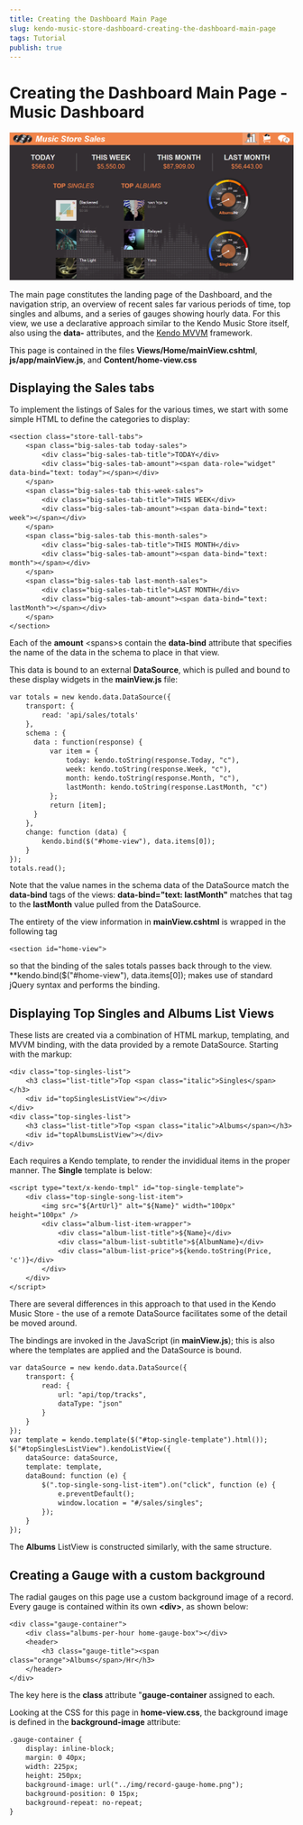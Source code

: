 ```yaml
---
title: Creating the Dashboard Main Page
slug: kendo-music-store-dashboard-creating-the-dashboard-main-page
tags: Tutorial
publish: true
---
```


# Creating the Dashboard Main Page - Music Dashboard

![dashboard-overview](images/dashboard-overview.png)

The main page constitutes the landing page of the Dashboard, and the navigation strip, an overview of recent sales far various periods of time, top singles and albums, and a series of gauges showing hourly data. For this view, we use a declarative approach similar to the Kendo Music Store itself, also using the **data-** attributes, and the [Kendo MVVM](http://demos.kendoui.com/web/mvvm/index.html) framework.

This page is contained in the files **Views/Home/mainView.cshtml**, **js/app/mainView.js**, and **Content/home-view.css**

## Displaying the Sales tabs
To implement the listings of Sales for the various times, we start with some simple HTML to define the categories to display:

	<section class="store-tall-tabs">
        <span class="big-sales-tab today-sales">
            <div class="big-sales-tab-title">TODAY</div>
            <div class="big-sales-tab-amount"><span data-role="widget" data-bind="text: today"></span></div>
        </span>
        <span class="big-sales-tab this-week-sales">
            <div class="big-sales-tab-title">THIS WEEK</div>
            <div class="big-sales-tab-amount"><span data-bind="text: week"></span></div>
        </span>
        <span class="big-sales-tab this-month-sales">
            <div class="big-sales-tab-title">THIS MONTH</div>
            <div class="big-sales-tab-amount"><span data-bind="text: month"></span></div>
        </span>
        <span class="big-sales-tab last-month-sales">
            <div class="big-sales-tab-title">LAST MONTH</div>
            <div class="big-sales-tab-amount"><span data-bind="text: lastMonth"></span></div>
        </span>
    </section>

Each of the **amount** &lt;spans&gt;s contain the **data-bind** attribute that specifies the name of the data in the schema to place in that view.

This data is bound to an external **DataSource**, which is pulled and bound to these display widgets in the **mainView.js** file:

	var totals = new kendo.data.DataSource({
        transport: {
            read: 'api/sales/totals'
        },
        schema : {
          data : function(response) {
              var item = {
                  today: kendo.toString(response.Today, "c"),
                  week: kendo.toString(response.Week, "c"),
                  month: kendo.toString(response.Month, "c"),
                  lastMonth: kendo.toString(response.LastMonth, "c")
              };
              return [item];
          }  
        },
        change: function (data) {
            kendo.bind($("#home-view"), data.items[0]);
        }
    });
    totals.read();

Note that the value names in the schema data of the DataSource match the **data-bind** tags of the views: **data-bind="text: lastMonth"** matches that tag to the **lastMonth** value pulled from the DataSource.

The entirety of the view information in **mainView.cshtml** is wrapped in the following tag

	<section id="home-view">

so that the binding of the sales totals passes back through to the view. **kendo.bind($("#home-view"), data.items[0]); makes use of standard jQuery syntax and performs the binding.

## Displaying Top Singles and Albums List Views
These lists are created via a combination of HTML markup, templating, and MVVM binding, with the data provided by a remote DataSource. Starting with the markup:

	<div class="top-singles-list">
        <h3 class="list-title">Top <span class="italic">Singles</span></h3>
        <div id="topSinglesListView"></div>
    </div>
    <div class="top-singles-list">
        <h3 class="list-title">Top <span class="italic">Albums</span></h3>
        <div id="topAlbumsListView"></div>
	</div>
Each requires a Kendo template, to render the invididual items in the proper manner. The **Single** template is below:

	<script type="text/x-kendo-tmpl" id="top-single-template">
    	<div class="top-single-song-list-item">
	        <img src="${ArtUrl}" alt="${Name}" width="100px" height="100px" />
	        <div class="album-list-item-wrapper">
	            <div class="album-list-title">${Name}</div>
	            <div class="album-list-subtitle">${AlbumName}</div>
	            <div class="album-list-price">${kendo.toString(Price, 'c')}</div>
	        </div>
	    </div>
	</script>

There are several differences in this approach to that used in the Kendo Music Store - the use of a remote DataSource facilitates some of the detail be moved around.

The bindings are invoked in the JavaScript (in **mainView.js**); this is also where the templates are applied and the DataSource is bound.

	var dataSource = new kendo.data.DataSource({
        transport: {
            read: {
                url: "api/top/tracks",
                dataType: "json"
            }
        }
    });
    var template = kendo.template($("#top-single-template").html());
    $("#topSinglesListView").kendoListView({
        dataSource: dataSource,
        template: template,
        dataBound: function (e) {
            $(".top-single-song-list-item").on("click", function (e) {
                e.preventDefault();
                window.location = "#/sales/singles";
            });
        }
    });

The **Albums** ListView is constructed similarly, with the same structure.

## Creating a Gauge with a custom background

The radial gauges on this page use a custom background image of a record. Every gauge is contained within its own **&lt;div&gt;**, as shown below:

	<div class="gauge-container">
    	<div class="albums-per-hour home-gauge-box"></div>
        <header>
        	<h3 class="gauge-title"><span class="orange">Albums</span>/Hr</h3>
        </header>
	</div>

The key here is the **class** attribute "**gauge-container** assigned to each.

Looking at the CSS for this page in **home-view.css**, the background image is defined in the **background-image** attribute:

	.gauge-container {
 		display: inline-block;
        margin: 0 40px;
        width: 225px;
        height: 250px;
        background-image: url("../img/record-gauge-home.png");
        background-position: 0 15px;
        background-repeat: no-repeat;
	}